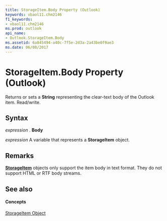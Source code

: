 ```yaml
---
title: StorageItem.Body Property (Outlook)
keywords: vbaol11.chm2146
f1_keywords:
- vbaol11.chm2146
ms.prod: outlook
api_name:
- Outlook.StorageItem.Body
ms.assetid: 6a845494-a40c-7f5e-2d3a-2a43be0f9ae3
ms.date: 06/08/2017
---
```



# StorageItem.Body Property (Outlook)

Returns or sets a **String** representing the clear-text body of the Outlook item. Read/write.


## Syntax

 _expression_ . **Body**

 _expression_ A variable that represents a **StorageItem** object.


## Remarks

 **[StorageItem](storageitem-object-outlook.md)** objects only support the item body in text format. They do not support HTML or RTF body streams.


## See also


#### Concepts


[StorageItem Object](storageitem-object-outlook.md)


